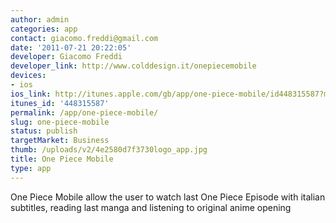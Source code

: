 ```yaml
---
author: admin
categories: app
contact: giacomo.freddi@gmail.com
date: '2011-07-21 20:22:05'
developer: Giacomo Freddi
developer_link: http://www.colddesign.it/onepiecemobile
devices: 
- ios
ios_link: http://itunes.apple.com/gb/app/one-piece-mobile/id448315587?mt=8
itunes_id: '448315587'
permalink: /app/one-piece-mobile/
slug: one-piece-mobile
status: publish
targetMarket: Business
thumb: /uploads/v2/4e2580d7f3730logo_app.jpg
title: One Piece Mobile
type: app
---
```


One Piece Mobile allow the user to watch last One Piece Episode with italian subtitles, reading last manga and listening to original anime opening